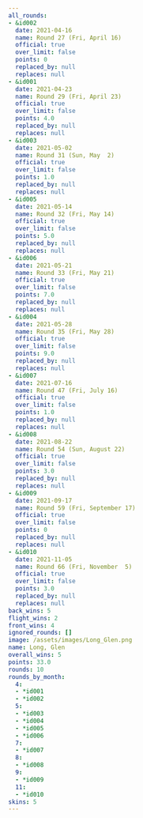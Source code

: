 ```yaml
---
all_rounds:
- &id002
  date: 2021-04-16
  name: Round 27 (Fri, April 16)
  official: true
  over_limit: false
  points: 0
  replaced_by: null
  replaces: null
- &id001
  date: 2021-04-23
  name: Round 29 (Fri, April 23)
  official: true
  over_limit: false
  points: 4.0
  replaced_by: null
  replaces: null
- &id003
  date: 2021-05-02
  name: Round 31 (Sun, May  2)
  official: true
  over_limit: false
  points: 1.0
  replaced_by: null
  replaces: null
- &id005
  date: 2021-05-14
  name: Round 32 (Fri, May 14)
  official: true
  over_limit: false
  points: 5.0
  replaced_by: null
  replaces: null
- &id006
  date: 2021-05-21
  name: Round 33 (Fri, May 21)
  official: true
  over_limit: false
  points: 7.0
  replaced_by: null
  replaces: null
- &id004
  date: 2021-05-28
  name: Round 35 (Fri, May 28)
  official: true
  over_limit: false
  points: 9.0
  replaced_by: null
  replaces: null
- &id007
  date: 2021-07-16
  name: Round 47 (Fri, July 16)
  official: true
  over_limit: false
  points: 1.0
  replaced_by: null
  replaces: null
- &id008
  date: 2021-08-22
  name: Round 54 (Sun, August 22)
  official: true
  over_limit: false
  points: 3.0
  replaced_by: null
  replaces: null
- &id009
  date: 2021-09-17
  name: Round 59 (Fri, September 17)
  official: true
  over_limit: false
  points: 0
  replaced_by: null
  replaces: null
- &id010
  date: 2021-11-05
  name: Round 66 (Fri, November  5)
  official: true
  over_limit: false
  points: 3.0
  replaced_by: null
  replaces: null
back_wins: 5
flight_wins: 2
front_wins: 4
ignored_rounds: []
image: /assets/images/Long_Glen.png
name: Long, Glen
overall_wins: 5
points: 33.0
rounds: 10
rounds_by_month:
  4:
  - *id001
  - *id002
  5:
  - *id003
  - *id004
  - *id005
  - *id006
  7:
  - *id007
  8:
  - *id008
  9:
  - *id009
  11:
  - *id010
skins: 5
---
```

